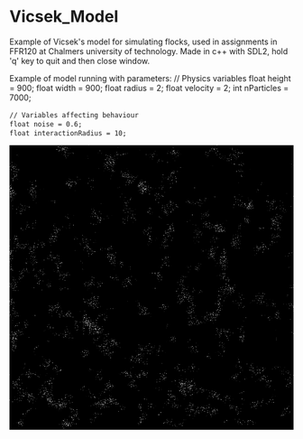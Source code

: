 # Vicsek_Model
Example of Vicsek's model for simulating flocks, used in assignments in FFR120 at Chalmers university of technology.
Made in c++ with SDL2, hold 'q' key to quit and then close window.  


Example of model running with parameters:
    // Physics variables
    float height = 900;
    float width = 900;
    float radius = 2;
    float velocity = 2;
    int nParticles = 7000;

    // Variables affecting behaviour
    float noise = 0.6;
    float interactionRadius = 10;
![Demo](gif_Vicsek.gif)

